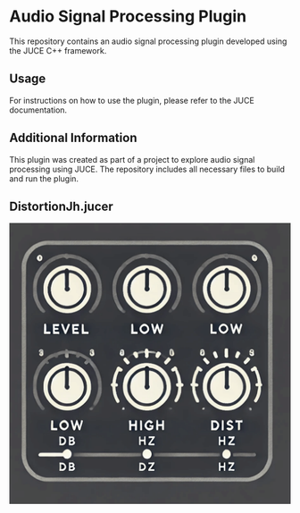 # Audio Signal Processing Plugin

This repository contains an audio signal processing plugin developed using the JUCE C++ framework.

## Usage

For instructions on how to use the plugin, please refer to the JUCE documentation.

## Additional Information

This plugin was created as part of a project to explore audio signal processing using JUCE. The repository includes all necessary files to build and run the plugin.

## DistortionJh.jucer

![Plugin Interface](images/dist-1.png)
